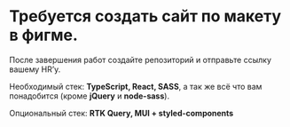 # Требуется создать сайт по макету в фигме.

После завершения работ создайте репозиторий и отправьте ссылку вашему HR’у.

Необходимый стек: **TypeScript, React, SASS**, а так же всё что вам понадобится (кроме **jQuery** и **node-sass**).

Опциональный стек: **RTK Query, MUI + styled-components**





